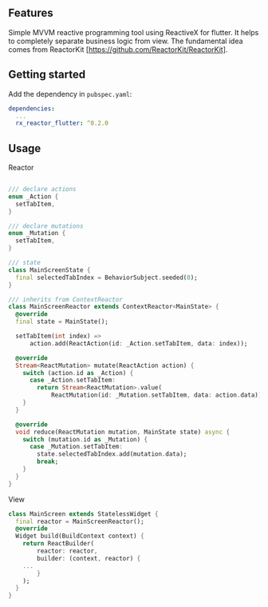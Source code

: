 <!--
This README describes the package. If you publish this package to pub.dev,
this README's contents appear on the landing page for your package.

For information about how to write a good package README, see the guide for
[writing package pages](https://dart.dev/guides/libraries/writing-package-pages).

For general information about developing packages, see the Dart guide for
[creating packages](https://dart.dev/guides/libraries/create-library-packages)
and the Flutter guide for
[developing packages and plugins](https://flutter.dev/developing-packages).
-->

## Features

Simple MVVM reactive programming tool using ReactiveX for flutter.
It helps to completely separate business logic from view.
The fundamental idea comes from ReactorKit [https://github.com/ReactorKit/ReactorKit].

## Getting started

Add the dependency in `pubspec.yaml`:

```yaml
dependencies:
  ...
  rx_reactor_flutter: ^0.2.0
```

## Usage

Reactor

```dart

/// declare actions
enum _Action {
  setTabItem,
}

/// declare mutations
enum _Mutation {
  setTabItem,
}

/// state
class MainScreenState {
  final selectedTabIndex = BehaviorSubject.seeded(0);
}

/// inherits from ContextReactor
class MainScreenReactor extends ContextReactor<MainState> {
  @override
  final state = MainState();

  setTabItem(int index) =>
      action.add(ReactAction(id: _Action.setTabItem, data: index));

  @override
  Stream<ReactMutation> mutate(ReactAction action) {
    switch (action.id as _Action) {
      case _Action.setTabItem:
        return Stream<ReactMutation>.value(
            ReactMutation(id: _Mutation.setTabItem, data: action.data));
    }
  }

  @override
  void reduce(ReactMutation mutation, MainState state) async {
    switch (mutation.id as _Mutation) {
      case _Mutation.setTabItem:
        state.selectedTabIndex.add(mutation.data);
        break;
    }
  }
}
```

View

```dart
class MainScreen extends StatelessWidget {
  final reactor = MainScreenReactor(); 
  @override
  Widget build(BuildContext context) {
    return ReactBuilder(
        reactor: reactor,
        builder: (context, reactor) {
	...
        }
    );
  }
}
```
